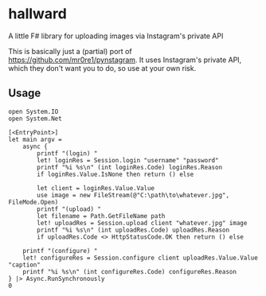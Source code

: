 # hallward
A little F# library for uploading images via Instagram's private API

This is basically just a (partial) port of https://github.com/mr0re1/pynstagram. It uses Instagram's private API, which they don't want you to do, so use at your own risk.

## Usage
    open System.IO
    open System.Net

    [<EntryPoint>]
    let main argv = 
        async {
            printf "(login) "
            let! loginRes = Session.login "username" "password"
            printf "%i %s\n" (int loginRes.Code) loginRes.Reason
            if loginRes.Value.IsNone then return () else

            let client = loginRes.Value.Value
            use image = new FileStream(@"C:\path\to\whatever.jpg", FileMode.Open)
            printf "(upload) "
            let filename = Path.GetFileName path
            let! uploadRes = Session.upload client "whatever.jpg" image
            printf "%i %s\n" (int uploadRes.Code) uploadRes.Reason
            if uploadRes.Code <> HttpStatusCode.OK then return () else

        printf "(configure) "
        let! configureRes = Session.configure client uploadRes.Value.Value "caption"
        printf "%i %s\n" (int configureRes.Code) configureRes.Reason
    } |> Async.RunSynchronously
    0
